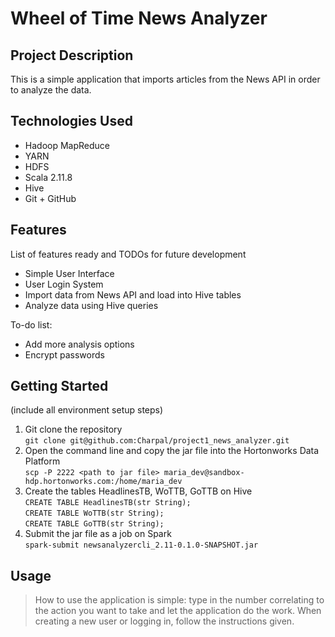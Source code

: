 # Wheel of Time News Analyzer

## Project Description

This is a simple application that imports articles from the News API in order to analyze the data.
## Technologies Used

* Hadoop MapReduce
* YARN
* HDFS
* Scala 2.11.8
* Hive
* Git + GitHub

## Features

List of features ready and TODOs for future development
* Simple User Interface
* User Login System
* Import data from News API and load into Hive tables
* Analyze data using Hive queries

To-do list:
* Add more analysis options
* Encrypt passwords

## Getting Started
   
(include all environment setup steps)
1. Git clone the repository\
`git clone git@github.com:Charpal/project1_news_analyzer.git`
2. Open the command line and copy the jar file into the Hortonworks Data Platform\
`scp -P 2222 <path to jar file> maria_dev@sandbox-hdp.hortonworks.com:/home/maria_dev`
3. Create the tables HeadlinesTB, WoTTB, GoTTB on Hive\
`CREATE TABLE HeadlinesTB(str String);`\
`CREATE TABLE WoTTB(str String);`\
`CREATE TABLE GoTTB(str String);`
4. Submit the jar file as a job on Spark \
`spark-submit newsanalyzercli_2.11-0.1.0-SNAPSHOT.jar`

## Usage

> How to use the application is simple: type in the number correlating to the action you want to take and let the application do the work. When creating a new user or logging in, follow the instructions given.
